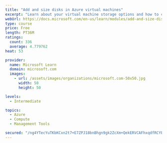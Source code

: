 ```yaml
---
title: "Add and size disks in Azure virtual machines"
excerpt: "Learn about your virtual machine storage options and how to choose between standard and premium, managed and unmanaged disks for your Azure virtual machine."
webUrl: https://docs.microsoft.com/en-us/learn/modules/add-and-size-disks-in-azure-virtual-machines/
type: course
price: Free
length: PT36M
ratings:
  count: 336
  average: 4.779762
heat: 53

provider:
  name: Microsoft Learn
  domain: microsoft.com
  images:
    - url: /assets/images/organizations/microsoft.com-50x50.jpg
      width: 50
      height: 50

levels:
  - Intermediate

topics:
  - Azure
  - Compute
  - Management Tools

secured: "/ng4YTecYuTKbKCxn2t7+E7ZPJ18bnBhgn9gk2ZcXm+QekERVCAFhxqdfRCYPDJY6NCppv9DStRtFky90upfIpnEtLzswegxRmr9GY0hWEUdcmjw1gGuimHRR5aRRulewj8bx0C5XI4GI0s3lV+q8DP4k7sVUxu738/MCEVL4rNVxCduiDwfwRZyRre3n0/d0CtegsPWNaUgQGddBk3wO9eafntfkJEO/6nFWaUZ8Bqsf3v6qm7nCexHPRbXaqEPwdNqgovaETvrVxm6oVSRSGYZOyNewWwTVTnAqEvR4xIRo5naG1Mb5MBFnR4ePq+E6AAzg+iQa/5OOtJKOrBNjLfwgTtb2fJOtRmpHsCveChjLItzZJ9KBZOhFVxH0Fast8ZUatWuDdieE2GWHozckqi4WS12nb/EDgU6C5lP37M=;bpfneu7tjFNSzDuiwrr/nw=="
---
```


